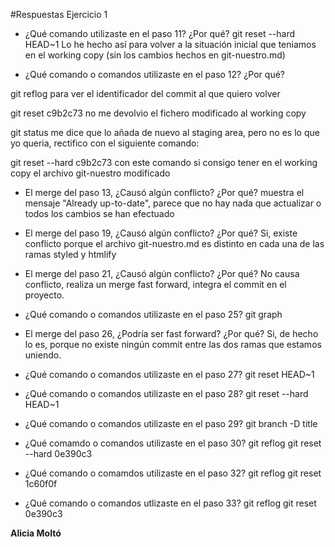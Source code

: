#Respuestas Ejercicio 1
* ¿Qué comando utilizaste en el paso 11? ¿Por qué?
git reset --hard HEAD~1
Lo he hecho así para volver a la situación inicial que teniamos en el working copy (sin los cambios hechos en git-nuestro.md)

* ¿Qué comando o comandos utilizaste en el paso 12? ¿Por qué?

git reflog
para ver el identificador del commit al que quiero volver

git reset c9b2c73
no me devolvio el fichero modificado al working copy

git status 
me dice que lo añada de nuevo al staging area, pero no es lo que yo queria, rectifico con el siguiente comando:

git reset --hard c9b2c73
con este comando si consigo tener en el working copy el archivo git-nuestro modificado

* El merge del paso 13, ¿Causó algún conflicto? ¿Por qué?
muestra el mensaje "Already up-to-date", parece que no hay nada que actualizar o todos los cambios se han efectuado

* El merge del paso 19, ¿Causó algún conflicto? ¿Por qué?
Si, existe conflicto porque el archivo git-nuestro.md es distinto en cada una de las ramas styled y htmlify

* El merge del paso 21, ¿Causó algún conflicto? ¿Por qué?
No causa conflicto, realiza un merge fast forward, integra el commit en el proyecto.

* ¿Qué comando o comandos utilizaste en el paso 25?
git graph

* El merge del paso 26, ¿Podría ser fast forward? ¿Por qué?
Si, de hecho lo es, porque no existe ningún commit entre las dos ramas que estamos uniendo.

* ¿Qué comando o comandos utilizaste en el paso 27?
git reset HEAD~1

* ¿Qué comando o comandos utilizaste en el paso 28?
git reset --hard HEAD~1

* ¿Qué comando o comandos utilizaste en el paso 29?
git branch -D title

* ¿Qué comamdo o comandos utilizaste en el paso 30?
git reflog
git reset --hard 0e390c3

* ¿Qué comando o comamdos utilizaste en el paso 32?
git reflog 
git reset 1c60f0f

* ¿Qué comando o comandos utlizaste en el paso 33?
git reflog
git reset 0e390c3

**Alicia Moltó**
